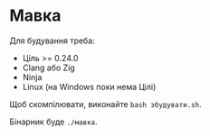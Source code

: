 # Мавка

Для будування треба:

- Ціль >= 0.24.0
- Clang або Zig
- Ninja
- Linux (на Windows поки нема Цілі)

Щоб скомпілювати, виконайте `bash збудувати.sh`.

Бінарник буде `./мавка`.